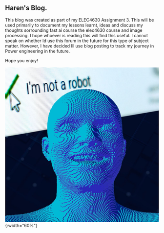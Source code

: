 ## Haren's Blog.

This blog was created as part of my ELEC4630 Assignment 3. This will be used primarily to document my lessons learnt, ideas and discuss my thoughts sorrounding fast ai course the elec4630 course and image processing. I hope whoever is reading this will find this useful. I cannot speak on whether Id use this forum in the future for this type of subject matter. However, I have decided Ill use blog posting to track my journey in Power engineering in the future.

Hope you enjoy!

![AI](/images/AI.jpg){:width="60%"}


